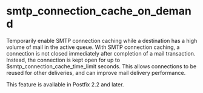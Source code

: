 # smtp_connection_cache_on_demand 

 Temporarily enable SMTP connection caching while a destination
has a high volume of mail in the active queue.  With SMTP connection
caching, a connection is not closed immediately after completion
of a mail transaction.  Instead, the connection is kept open for
up to $smtp_connection_cache_time_limit seconds.  This allows
connections to be reused for other deliveries, and can improve mail
delivery performance. 

 This feature is available in Postfix 2.2 and later. 


